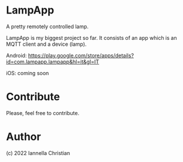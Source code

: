 # LampApp
A pretty remotely controlled lamp.

LampApp is my biggest project so far.
It consists of an app which is an MQTT client and a device (lamp).

Android: https://play.google.com/store/apps/details?id=com.lampapp.lampapp&hl=it&gl=IT

iOS: coming soon



# Contribute
Please, feel free to contribute.

# Author
(c) 2022 Iannella Christian
